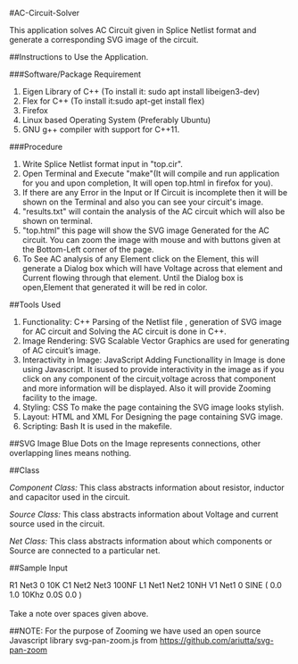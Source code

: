 #AC-Circuit-Solver

This application solves AC Circuit given in Splice Netlist format and generate a corresponding SVG image of the circuit.

##Instructions to Use the Application.

###Software/Package Requirement
1. Eigen Library of C++ (To install it: sudo apt install libeigen3-dev)
2. Flex for C++ (To install it:sudo apt-get install flex)
3. Firefox
4. Linux based Operating System (Preferably Ubuntu)
5. GNU g++ compiler with support for C++11.

###Procedure
1. Write Splice Netlist format input in "top.cir".
2. Open Terminal and Execute "make"(It will compile and run application for you and upon completion, It will open top.html in firefox for you).
3. If there are any Error in the Input or If Circuit is incomplete then it will be shown on the Terminal and also you can see your circuit's image.
4. "results.txt" will contain the analysis of the AC circuit which will also be shown on terminal.
5. "top.html" this page will show the SVG image Generated for the AC circuit. You can zoom the image with mouse and with buttons given at the Bottom-Left corner of the page.
6. To See AC analysis of any Element click on the Element, this will generate a Dialog box which will have Voltage across that element and Current flowing through that element. Until the Dialog box is open,Element that generated it will be red in color.

##Tools Used

1. Functionality: C++
Parsing of the Netlist file , generation of SVG image for AC circuit and
Solving the AC circuit is done in C++.
2. Image Rendering: SVG
Scalable Vector Graphics are used for generating of AC circuit’s image.
3. Interactivity in Image: JavaScript
Adding Functionallity in Image is done using Javascript. It isused
to provide interactivity in the image as if you click on any component
of the circuit,voltage across that component and more information will
be displayed. Also it will provide Zooming facility to the image.
4. Styling: CSS
To make the page containing the SVG image looks stylish.
5. Layout: HTML and XML
For Designing the page containing SVG image.
6. Scripting: Bash
It is used in the makefile.

##SVG Image
Blue Dots on the Image represents connections, other overlapping lines means nothing.

##Class

*Component Class:* This class abstracts information about resistor, inductor and capacitor used in the circuit.

*Source Class:* This class abstracts information about Voltage and current source used in the circuit.

*Net Class:* This class abstracts information about which components or Source are connected to a particular net.

##Sample Input

R1 Net3 0 10K 
C1 Net2 Net3 100NF 
L1 Net1 Net2 10NH 
V1 Net1 0 SINE ( 0.0 1.0 10Khz 0.0S 0.0 )
<br>                                     
Take a note over spaces given above.

##NOTE:
For the purpose of Zooming we have used an open source Javascript library svg-pan-zoom.js from https://github.com/ariutta/svg-pan-zoom  